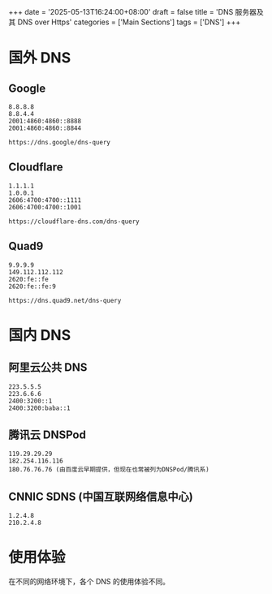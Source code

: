 +++
date = '2025-05-13T16:24:00+08:00'
draft = false
title = 'DNS 服务器及其 DNS over Https'
categories = ['Main Sections']
tags = ['DNS']
+++

# 国外 DNS
## Google
```
8.8.8.8
8.8.4.4
2001:4860:4860::8888
2001:4860:4860::8844

https://dns.google/dns-query
```

## Cloudflare
```
1.1.1.1
1.0.0.1
2606:4700:4700::1111
2606:4700:4700::1001

https://cloudflare-dns.com/dns-query
```

## Quad9
```
9.9.9.9
149.112.112.112
2620:fe::fe
2620:fe::fe:9

https://dns.quad9.net/dns-query
```

# 国内 DNS
## 阿里云公共 DNS
```
223.5.5.5
223.6.6.6
2400:3200::1
2400:3200:baba::1
```

## 腾讯云 DNSPod
```
119.29.29.29
182.254.116.116
180.76.76.76 (由百度云早期提供，但现在也常被列为DNSPod/腾讯系)
```

## ​​CNNIC SDNS (中国互联网络信息中心)
```
1.2.4.8
210.2.4.8
```

# 使用体验
在不同的网络环境下，各个 DNS 的使用体验不同。
